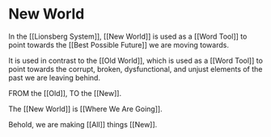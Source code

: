 # New World
In the [[Lionsberg System]], [[New World]] is used as a [[Word Tool]] to point towards the [[Best Possible Future]] we are moving towards. 

It is used in contrast to the [[Old World]], which is used as a [[Word Tool]] to point towards the corrupt, broken, dysfunctional, and unjust elements of the past we are leaving behind. 

FROM the [[Old]], TO the [[New]]. 

The [[New World]] is [[Where We Are Going]]. 

Behold, we are making [[All]] things [[New]]. 
